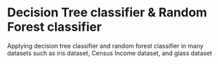 # Decision Tree classifier & Random Forest classifier
 Applying decision tree classifier and random forest classifier in many datasets such as iris dataset, Census Income dataset, and glass dataset
